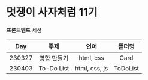 # 멋쟁이 사자처럼 11기
**프론트엔드** 세션    

|Day|주제|언어|폴더명|
|:---:|:---:|:---:|:---:|
|230327|명함 만들기|html, css|Card|
|230403|To-Do List|html, css, js|ToDoList|
